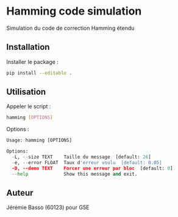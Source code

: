 # Hamming code simulation

Simulation du code de correction Hamming étendu

## Installation

Installer le package :

```bash
pip install --editable .
```

## Utilisation

Appeler le script :
```bash
hamming [OPTIONS]
```
Options :
```python
Usage: hamming [OPTIONS]

Options:
  -L, --size TEXT    Taille du message  [default: 26]
  -e, --error FLOAT  Taux d'erreur voulu  [default: 0.05]
  -D, --demo TEXT    Forcer une erreur par bloc  [default: 0]
  --help             Show this message and exit.
```

## Auteur
Jérémie Basso (60123) pour G5E
